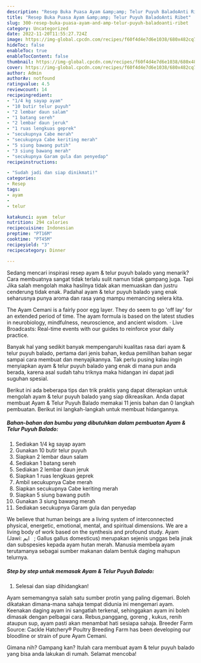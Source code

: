 ```yaml
---
description: "Resep Buka Puasa Ayam &amp;amp; Telur Puyuh BaladoAnti Ribet"
title: "Resep Buka Puasa Ayam &amp;amp; Telur Puyuh BaladoAnti Ribet"
slug: 300-resep-buka-puasa-ayam-and-amp-telur-puyuh-baladoanti-ribet
category: Uncategorized
date: 2022-11-20T11:55:27.724Z
image: https://img-global.cpcdn.com/recipes/f60f4d4e7d6e1038/680x482cq70/ayam-telur-puyuh-balado-foto-resep-utama.jpg
hideToc: false
enableToc: true
enableTocContent: false
thumbnail: https://img-global.cpcdn.com/recipes/f60f4d4e7d6e1038/680x482cq70/ayam-telur-puyuh-balado-foto-resep-utama.jpg
cover: https://img-global.cpcdn.com/recipes/f60f4d4e7d6e1038/680x482cq70/ayam-telur-puyuh-balado-foto-resep-utama.jpg
author: Admin
authorAv: notfound
ratingvalue: 4.5
reviewcount: 14
recipeingredient:
- "1/4 kg sayap ayam"
- "10 butir telur puyuh"
- "2 lembar daun salam"
- "1 batang sereh"
- "2 lembar daun jeruk"
- "1 ruas lengkuas geprek"
- "secukupnya Cabe merah"
- "secukupnya Cabe keriting merah"
- "5 siung bawang putih"
- "3 siung bawang merah"
- "secukupnya Garam gula dan penyedap"
recipeinstructions:

- "Sudah jadi dan siap dinikmati!"
categories:
- Resep
tags:
- ayam
- 
- telur

katakunci: ayam  telur 
nutrition: 294 calories
recipecuisine: Indonesian
preptime: "PT16M"
cooktime: "PT45M"
recipeyield: "3"
recipecategory: Dinner

---
```



Sedang mencari inspirasi resep ayam &amp; telur puyuh balado yang menarik? Cara membuatnya sangat tidak terlalu sulit namun tidak gampang juga. Tapi Jika salah mengolah maka hasilnya tidak akan memuaskan dan justru cenderung tidak enak. Padahal ayam &amp; telur puyuh balado yang enak seharusnya punya aroma dan rasa yang mampu memancing selera kita.


The Ayam Cemani is a fairly poor egg layer. They do seem to go &#39;off lay&#39; for an extended period of time. The ayam formula is based on the latest studies in neurobiology, mindfulness, neuroscience, and ancient wisdom. · Live Broadcasts: Real-time events with our guides to reinforce your daily practice.

Banyak hal yang sedikit banyak mempengaruhi kualitas rasa dari ayam &amp; telur puyuh balado, pertama dari jenis bahan, kedua pemilihan bahan segar sampai cara membuat dan menyajikannya. Tak perlu pusing kalau ingin menyiapkan ayam &amp; telur puyuh balado yang enak di mana pun anda berada, karena asal sudah tahu triknya maka hidangan ini dapat jadi suguhan spesial.


Berikut ini ada beberapa tips dan trik praktis yang dapat diterapkan untuk mengolah ayam &amp; telur puyuh balado yang siap dikreasikan. Anda dapat membuat Ayam &amp; Telur Puyuh Balado memakai 11 jenis bahan dan 0 langkah pembuatan. Berikut ini langkah-langkah untuk membuat hidangannya.

<!--inarticleads1-->

##### Bahan-bahan dan bumbu yang dibutuhkan dalam pembuatan Ayam &amp; Telur Puyuh Balado:

1. Sediakan 1/4 kg sayap ayam
1. Gunakan 10 butir telur puyuh
1. Siapkan 2 lembar daun salam
1. Sediakan 1 batang sereh
1. Sediakan 2 lembar daun jeruk
1. Siapkan 1 ruas lengkuas geprek
1. Ambil secukupnya Cabe merah
1. Siapkan secukupnya Cabe keriting merah
1. Siapkan 5 siung bawang putih
1. Gunakan 3 siung bawang merah
1. Sediakan secukupnya Garam gula dan penyedap


We believe that human beings are a living system of interconnected physical, energetic, emotional, mental, and spiritual dimensions. We are a living body of work based on the synthesis and profound study. Ayam (Jawi: ‏ ايم ‎ ‎; Gallus gallus domesticus) merupakan sejenis unggas bela jinak dan subspesies kepada ayam hutan merah. Manusia membela ayam terutamanya sebagai sumber makanan dalam bentuk daging mahupun telurnya. 

<!--inarticleads2-->

##### Step by step untuk memasak Ayam &amp; Telur Puyuh Balado:


1. Selesai dan siap dihidangkan!

Ayam sememangnya salah satu sumber protin yang paling digemari. Boleh dikatakan dimana-mana sahaja tempat didunia ini mengemari ayam. Keenakan daging ayam ini sangatlah terkenal, sehinggakan ayam ini boleh dimasak dengan pelbagai cara. Rebus,panggang, goreng , kukus, renih ataupun sup, ayam pasti akan menambat hati sesiapa sahaja. Breeder Farm Source: Cackle Hatchery® Poultry Breeding Farm has been developing our bloodline or strain of pure Ayam Cemani. 

Gimana nih? Gampang kan? Itulah cara membuat ayam &amp; telur puyuh balado yang bisa anda lakukan di rumah. Selamat mencoba!
